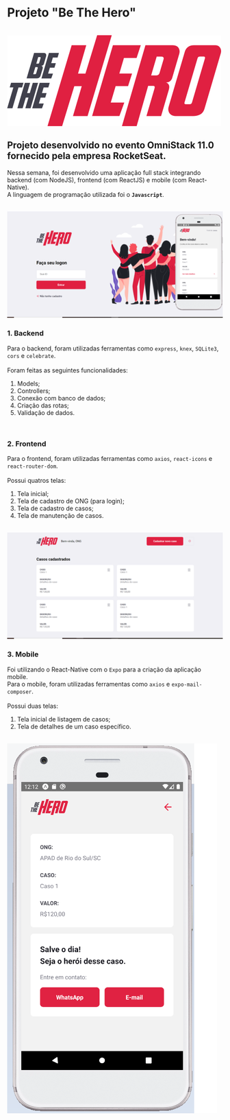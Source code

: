 # Projeto "Be The Hero"

<br>
<img src="/frontend/src/assets/logo.svg">
<br>

## Projeto desenvolvido no evento OmniStack 11.0 fornecido pela empresa RocketSeat.

Nessa semana, foi desenvolvido uma aplicação full stack integrando backend (com NodeJS), frontend (com ReactJS) e mobile (com React-Native). 
<br>
A linguagem de programação utilizada foi o **`Javascript`**.

<br>
<img src="/Backend/uploads/foto1.png">
<br>

### 1. Backend

Para o backend, foram utilizadas ferramentas como `express`, `knex`, `SQLite3`, `cors` e `celebrate`. 
<br>
<br>
Foram feitas as seguintes funcionalidades:
  1. Models;
  2. Controllers;
  3. Conexão com banco de dados;
  4. Criação das rotas;
  5. Validação de dados.

<br>

### 2. Frontend

Para o frontend, foram utilizadas ferramentas como `axios`, `react-icons` e `react-router-dom`. 
<br>
<br>
Possui quatros telas: 
  1. Tela inicial;
  2. Tela de cadastro de ONG (para login);
  3. Tela de cadastro de casos;
  4. Tela de manutenção de casos.

<br>
<img src="/Backend/uploads/foto2.png">
<br>

### 3. Mobile

Foi utilizando o React-Native com o `Expo` para a criação da aplicação mobile.
<br>
Para o mobile, foram utilizadas ferramentas como `axios` e `expo-mail-composer`. 
<br>
<br>
Possui duas telas: 
  1. Tela inicial de listagem de casos;
  2. Tela de detalhes de um caso específico.

<br>
<img src="/Backend/uploads/foto3.png">
<br>
